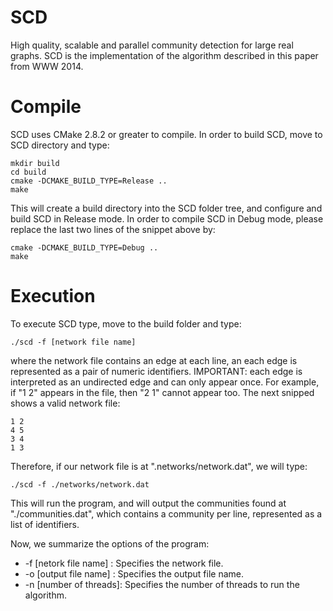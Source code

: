 SCD
===

High quality, scalable and parallel community detection for large real graphs.
SCD is the implementation of the algorithm described in this paper from WWW 2014.


Compile
===

SCD uses CMake 2.8.2 or greater to compile. In order to build SCD, move to SCD directory and type:

```
mkdir build
cd build
cmake -DCMAKE_BUILD_TYPE=Release ..
make
``` 

This will create a build directory into the SCD folder tree, and configure and build SCD in Release mode.
In order to compile SCD in Debug mode, please replace the last two lines of the snippet above by:

```
cmake -DCMAKE_BUILD_TYPE=Debug ..
make
``` 

Execution
===

To execute SCD type, move to the build folder and type:

```
./scd -f [network file name]
```

where the network file contains an edge at each line, an each edge is represented as a pair of numeric identifiers. 
IMPORTANT: each edge is interpreted as an undirected edge and can only appear once. For example,
if "1 2" appears in the file, then "2 1" cannot appear too. The next snipped shows a valid network file:

```
1 2
4 5
3 4
1 3
```

Therefore, if our network file is at ".networks/network.dat", we will type:

```
./scd -f ./networks/network.dat
```

This will run the program, and will output the communities found at "./communities.dat", which contains
a community per line, represented as a list of identifiers.

Now, we summarize the options of the program:

  *  -f [netork file name] : Specifies the network file.
  *  -o [output file name] : Specifies the output file name.
  *  -n [number of threads]: Specifies the number of threads to run the algorithm.





